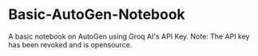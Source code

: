 # Basic-AutoGen-Notebook
A basic notebook on AutoGen using Groq AI's API Key. Note: The API key has been revoked and is opensource.
